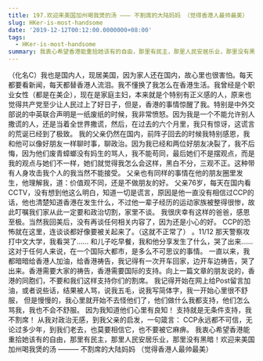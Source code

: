 ```yaml
---
title: 197.欢迎来美国加州喝我煲的汤 ——— 不割席的大陆妈妈 （觉得香港人最帅最美）
slug: HKer-is-most-handsome
date: '2019-12-12T00:12:00.0000000+08:00'
tags:
  - HKer-is-most-handsome
summary: 我衷心希望香港能重拾她该有的自由，那里有民主，那里人民安居乐业，那里没有黑暗！
---
```

（化名C）我也是国内人，现居美国，因为家人还在国内，故心里也很害怕。每天都要看新闻，每天都替香港人流泪。我不懂换了我怎么在香港生活。我曾经是个职业女性（都是在美企），现在是家庭主妇，本来就是个特别有正义感的人，原来也觉得共产党至少让人民过上了好日子，但是，香港的事情惊醒了我。特别是中外交部说的中英联合声明是一纸废纸的时候，我非常愤怒。因为我是一个不能允许别人撒谎的人，还是当着全世界撒谎，然后，在过去的六个月里，我只有惊讶，这谎言的荒诞已经到了极致。 我的父亲仍然在国内，前阵子回去的时候我特别感恩，我和他可以像好朋友一样聊时事，聊政治。因为我已经和两位好朋友决裂了，我不后悔，因为他们废青蟑螂没有妈生的骂人，我不能苟同，最后她们不是摆观点，而是我的观点与她们不一样，她们就觉得我怎么会这样，黑白不分，三观不正。这种带有人身攻击我个人的我当然不能接受。 父亲也有同样的事情在他的朋友圈里发生，他理解我，道：价值观不同，还是不做朋友的好。 父亲76岁，每天在国内看CCTV，没有想到他这么明白，知道一切是谎言，原因是他一直没有相信过CCP的话，他也清楚知道香港在发生什么，不过他一辈子经历的运动家族被整得很惨，故此叮嘱我们家从此一定要和政治切割，家里不谈。 我很庆幸有这样的爸爸，感恩至极。当然我回美后，没有再谈任何相关内容了，因为还是小心的好。 CCP的恐怖就在这里，连谈谈都好像要被关起来了。（这就不正常了） 。11/12 那天警察攻打中文大学，我看哭了...... 和儿子吃早餐，我和他分享发生了什么，哭了出来...... 这对于任何人来说，在一个国际大都市，是多么不可思议的事情。     一直以来，我都暗暗给香港人加油，给香港祷告，我记得有一次开车回家，边开车边祷告，哭了出来。香港需要大家的祷告，香港需要国际的支持。向上一篇文章的朋友说的，香港的同胞们，不要和我们这样支持你们的割席。 我记得开始在网上给Post留言加油，或者说些话，结果被人骂，说我五毛，说我写简体字，我一开始心里很不舒服， 但是慢慢的，我心里就开始不去怪他们了，他们做什么我都支持，他们怎么骂我，我也不会不舒服。 因为我知道他们心里有良知！   支持就是无条件支持，我不割席！ 从我对政治无感，到我父亲的启发，一句箴言： CCP永远都不可信，无论过多少年，到我们老去，也莫要相信它，也不要被它麻痹。  我衷心希望香港能重拾她该有的自由，那里有民主，那里人民安居乐业，那里没有黑暗！欢迎来美国加州喝我煲的汤  ——— 不割席的大陆妈妈 （觉得香港人最帅最美）
